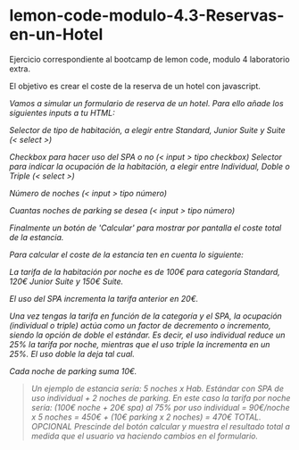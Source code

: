 # lemon-code-modulo-4.3-Reservas-en-un-Hotel

Ejercicio correspondiente al bootcamp de lemon code, modulo 4 laboratorio extra.

El objetivo es crear el coste de la reserva de un hotel con javascript.

*Vamos a simular un formulario de reserva de un hotel. Para ello añade los siguientes inputs a tu HTML:*

*Selector de tipo de habitación, a elegir entre Standard, Junior Suite y Suite (< select >)*

*Checkbox para hacer uso del SPA o no (< input > tipo checkbox)
Selector para indicar la ocupación de la habitación, a elegir entre Individual, Doble o Triple (< select >)*

*Número de noches (< input > tipo número)*

*Cuantas noches de parking se desea (< input > tipo número)*

*Finalmente un botón de 'Calcular' para mostrar por pantalla el coste total de la estancia.*

*Para calcular el coste de la estancia ten en cuenta lo siguiente:*

*La tarifa de la habitación por noche es de 100€ para categoría Standard, 120€ Junior Suite y 150€ Suite.*

*El uso del SPA incrementa la tarifa anterior en 20€.*

*Una vez tengas la tarifa en función de la categoría y el SPA, la ocupación (individual o triple) actúa como un factor de
decremento o incremento, siendo la opción de doble el estándar. Es decir, el uso individual reduce un 25% la tarifa por
noche, mientras que el uso triple la incrementa en un 25%. El uso doble la deja tal cual.*

*Cada noche de parking suma 10€.*

>*Un ejemplo de estancia sería:
5 noches x Hab. Estándar con SPA de uso individual + 2 noches de parking. En este caso la tarifa por noche sería: (100€
noche + 20€ spa) al 75% por uso individual = 90€/noche x 5 noches = 450€ + (10€ parking x 2 noches) = 470€ TOTAL.
OPCIONAL
Prescinde del botón calcular y muestra el resultado total a medida que el usuario va haciendo cambios en el formulario.*